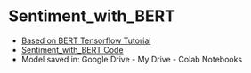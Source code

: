 # Sentiment_with_BERT

* [Based on BERT Tensorflow Tutorial](https://www.tensorflow.org/text/tutorials/classify_text_with_bert)
* [Sentiment_with_BERT Code](https://github.com/eniompw/Sentiment_with_BERT/blob/main/Sentiment_with_BERT.ipynb)
* Model saved in: Google Drive - My Drive - Colab Notebooks
